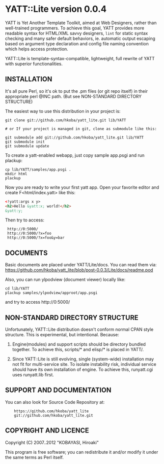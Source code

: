 YATT::Lite version 0.0.4
==================

YATT is Yet Another Template Toolkit, aimed at Web Designers, rather than
well-trained programmers. To achieve this goal, YATT provides more
readable syntax for HTML/XML savvy designers, ``lint`` for static syntax
checking and many safer default behaviors, ie. automatic output escaping
based on argument type declaration and config file naming convention
which helps access protection.

YATT::Lite is template-syntax-compatible, lightweight, full rewrite of
YATT with superior functionalities.

INSTALLATION
--------------------

It's all pure Perl, so it's ok to put the .pm files (or git repo itself)
in their appropriate perl @INC path.
(But see NON-STANDARD DIRECTORY STRUCTURE)

The easiest way to use this distribution in your project is:

    git clone git://github.com/hkoba/yatt_lite.git lib/YATT

    # or If your project is managed in git, clone as submodule like this:

    git submodule add git://github.com/hkoba/yatt_lite.git lib/YATT
    git submodule init
    git submodule update

To create a yatt-enabled webapp, just copy sample app.psgi and run plackup:

    cp lib/YATT/samples/app.psgi .
    mkdir html
    plackup

Now you are ready to write your first yatt app.
Open your favorite editor and create F<html/index.yatt> like this:

```html
<!yatt:args x y>
<h2>Hello &yatt:x; world!</h2>
&yatt:y;
```


Then try to access:
  
     http://0:5000/
     http://0:5000/?x=foo
     http://0:5000/?x=foo&y=bar


DOCUMENTS
----------

Basic documents are placed under YATT/Lite/docs. You can read them via:
https://github.com/hkoba/yatt_lite/blob/post-0.0.3/Lite/docs/readme.pod

Also, you can run ylpodview (document viewer) locally like:

    cd lib/YATT
    plackup samples/ylpodview/approot/app.psgi

and try to access http://0:5000/

NON-STANDARD DIRECTORY STRUCTURE
--------------------

Unfortunately, YATT::Lite distribution doesn't conform
normal CPAN style structure. This is experimental,
but intentional. Because:

1. Engine(modules) and support scripts should be directory bundled together.
   To achieve this, scripts/* and elisp/* is placed in YATT/.

2. Since YATT::Lite is still evolving, single (system-wide) installation
   may not fit for multi-service site. To isolate instability risk,
   individual service should have its own installation of engine.
   To achieve this, runyatt.cgi uses runyatt.lib first.

SUPPORT AND DOCUMENTATION
--------------------

You can also look for Source Code Repository at:

        https://github.com/hkoba/yatt_lite
        git://github.com/hkoba/yatt_lite.git


COPYRIGHT AND LICENCE
--------------------

Copyright (C) 2007..2012 "KOBAYASI, Hiroaki"

This program is free software; you can redistribute it and/or modify it
under the same terms as Perl itself.
